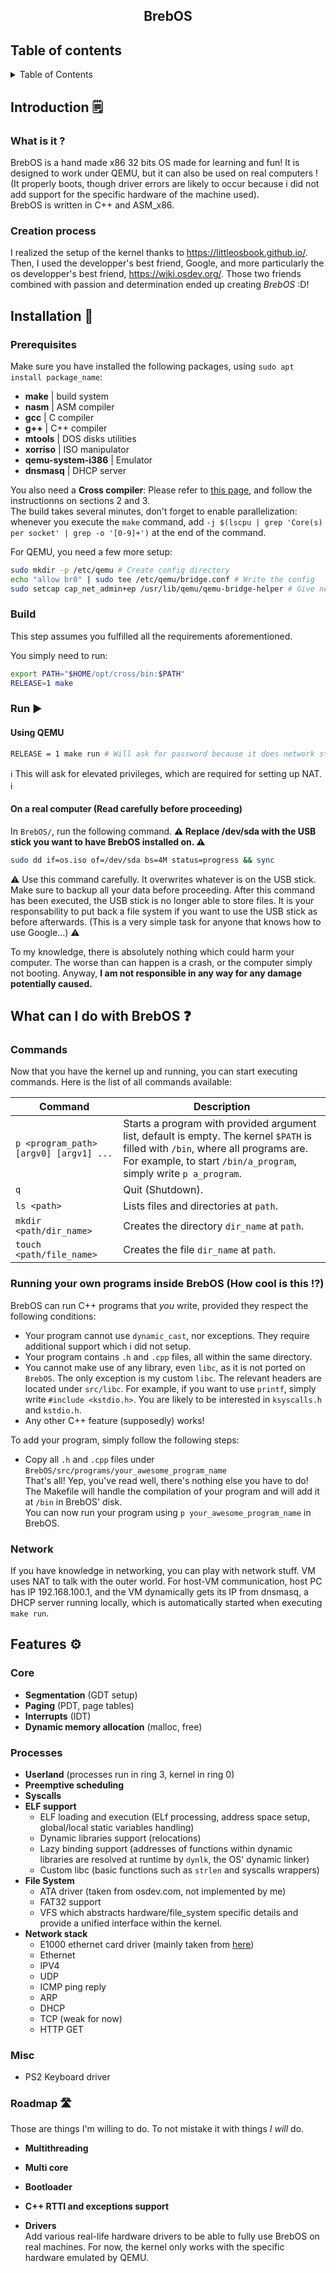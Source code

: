 <h2> <center> BrebOS </center> </h2>

## Table of contents

<details>
  <summary>Table of Contents</summary>
  <ol>
    <li>
      <a href="#introduction-🗒️">Introduction</a>
    </li>
    <li>
      <a href="#installation-🔨">Installation</a>
      <ul>
        <li><a href="#prerequisites">Prerequisites</a></li>
        <li><a href="#build">Build</a></li>
        <li><a href="#run-▶️">Run</a></li>
      </ul>
    </li>
    <li><a href="#what-can-i-do-with-brebos-❓">What can i do with BrebOS ?</a></li>
    <li><a href="#features-⚙️">Features</a></li>
    <li><a href="#roadmap-🛣️">Roadmap</a></li>

  </ol>
</details>

<!-- INTRODUCTION -->

## Introduction 🗒️

### What is it ?

BrebOS is a hand made x86 32 bits OS made for learning and fun!
It is designed to work under QEMU, but it can also be used on real computers ! (It properly boots, though driver errors
are likely to occur because i did not add support for the specific hardware of the machine used).<br>
BrebOS is written in C++ and ASM_x86.

### Creation process

I realized the setup of the kernel thanks to https://littleosbook.github.io/. Then, I used the developper's best friend,
Google, and more
particularly the os developper's best friend, https://wiki.osdev.org/. Those two friends combined with passion and
determination ended up creating *BrebOS* :D!

## Installation 🔨

### Prerequisites

Make sure you have installed the following packages, using `sudo apt install package_name`:

- **make** | build system
- **nasm** | ASM compiler
- **gcc** | C compiler
- **g++** | C++ compiler
- **mtools** | DOS disks utilities
- **xorriso** | ISO manipulator
- **qemu-system-i386** | Emulator
- **dnsmasq** | DHCP server

You also need a **Cross compiler**: Please refer to [this page](https://wiki.osdev.org/GCC_Cross-Compiler), and follow
the instructionns on sections 2 and 3. <br>
The build takes several minutes, don't forget to enable parallelization: whenever you execute the `make` command, add
`-j $(lscpu | grep 'Core(s) per socket' | grep -o '[0-9]+')` at the end of the command.

For QEMU, you need a few more setup:

```sh
sudo mkdir -p /etc/qemu # Create config directory
echo "allow br0" | sudo tee /etc/qemu/bridge.conf # Write the config
sudo setcap cap_net_admin+ep /usr/lib/qemu/qemu-bridge-helper # Give necessary permissions to QEMU bridge helper
```

### Build

This step assumes you fulfilled all the requirements aforementioned.

You simply need to run:

```sh
export PATH="$HOME/opt/cross/bin:$PATH"
RELEASE=1 make
```

### Run ▶️

#### Using QEMU

```sh
RELEASE = 1 make run # Will ask for password because it does network stuff
```

ℹ️ This will ask for elevated privileges, which are required for setting up NAT. ℹ️

#### On a real computer (Read carefully before proceeding)

In `BrebOS/`, run the following command. **⚠️ Replace /dev/sda with the USB stick you want to have BrebOS installed on.
⚠️**

```sh
sudo dd if=os.iso of=/dev/sda bs=4M status=progress && sync
```

⚠️ Use this command carefully. It overwrites whatever is on the USB stick. Make sure to backup all your data before
proceeding.
After this command has been executed, the USB stick is no longer able to store files.
It is your responsability to put back a file system if you want to use the USB stick as before afterwards. (This is a
very simple task for anyone that knows how to use Google...) ⚠️

To my knowledge, there is absolutely nothing which could harm your computer.
The worse than can happen is a crash, or the computer simply not booting. Anyway, **I am not responsible in any way for
any damage potentially caused.**

## What can I do with BrebOS ❓

### Commands

Now that you have the kernel up and running, you can start executing commands. Here is the list of all commands
available:

| Command                                | Description                                                                                                                                                                                           |
|----------------------------------------|-------------------------------------------------------------------------------------------------------------------------------------------------------------------------------------------------------|
| `p <program_path> [argv0] [argv1] ...` | Starts a program with provided argument list, default is empty. The kernel `$PATH` is filled with `/bin`, where all programs are. For example, to start `/bin/a_program`, simply write `p a_program`. |
| `q`                                    | Quit (Shutdown).                                                                                                                                                                                      |
| `ls <path>`                            | Lists files and directories at `path`.                                                                                                                                                                |
| `mkdir <path/dir_name>`                | Creates the directory `dir_name` at `path`.                                                                                                                                                           |
| `touch <path/file_name>`               | Creates the file `dir_name` at `path`.                                                                                                                                                                |

### Running your own programs inside BrebOS (How cool is this !?)

BrebOS can run C++ programs that *you* write, provided they respect the following conditions:

- Your program cannot use `dynamic_cast`, nor exceptions. They require additional support which i did not setup.
- Your program contains `.h` and `.cpp` files, all within the same directory.
- You cannot make use of any library, even `libc`, as it is not ported on `BrebOS`. The only exception is my custom
  `libc`. The relevant headers are located under
  `src/libc`. For example, if you want to use `printf`, simply write `#include <kstdio.h>`. You are likely to be
  interested in `ksyscalls.h` and `kstdio.h`.
- Any other C++ feature (supposedly) works!

To add your program, simply follow the following steps:

- Copy all `.h` and `.cpp` files under `BrebOS/src/programs/your_awesome_program_name` <br>
  That's all! Yep, you've read well, there's nothing else you have to do! The Makefile will handle the compilation of
  your program and will add it at `/bin` in BrebOS' disk. <br>
  You can now run your program using `p your_awesome_program_name` in BrebOS.

### Network

If you have knowledge in networking, you can play with network stuff. VM uses NAT to talk with the outer world. For
host-VM communication, host PC has IP 192.168.100.1, and the VM dynamically gets its IP from dnsmasq, a DHCP server
running locally, which is automatically started when executing `make run`.

## Features ⚙️

### Core

- **Segmentation** (GDT setup)
- **Paging** (PDT, page tables)
- **Interrupts** (IDT)
- **Dynamic memory allocation** (malloc, free)

### Processes

- **Userland** (processes run in ring 3, kernel in ring 0)
- **Preemptive scheduling**
- **Syscalls**
- **ELF support**
    - ELF loading and execution (ELf processing, address space setup, global/local static variables handling)
    - Dynamic libraries support (relocations)
    - Lazy binding support (addresses of functions within dynamic libraries are resolved at runtime by `dynlk`, the OS'
      dynamic linker)
    - Custom libc (basic functions such as `strlen` and syscalls wrappers)
- **File System**
    - ATA driver (taken from osdev.com, not implemented by me)
    - FAT32 support
    - VFS which abstracts hardware/file_system specific details and provide a unified interface within the kernel.
- **Network stack**
    - E1000 ethernet card driver (mainly taken from [here](https://wiki.osdev.org/Intel_Ethernet_i217))
    - Ethernet
    - IPV4
    - UDP
    - ICMP ping reply
    - ARP
    - DHCP
    - TCP (weak for now)
    - HTTP GET

### Misc

- PS2 Keyboard driver

### Roadmap 🛣️

Those are things I'm willing to do. To not mistake it with things *I will* do.

- **Multithreading**
- **Multi core**
- **Bootloader**
- **C++ RTTI and exceptions support**

- **Drivers** <br>
  Add various real-life hardware drivers to be able to fully use BrebOS on real machines.
  For now, the kernel only works with the specific hardware emulated by QEMU.


